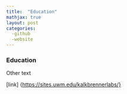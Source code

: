 ```yaml
---
title:  "Education"
mathjax: true
layout: post
categories: 
  -github
  -website
---
```


### Education

Other text

[link] {https://sites.uwm.edu/kalkbrennerlabs/}
